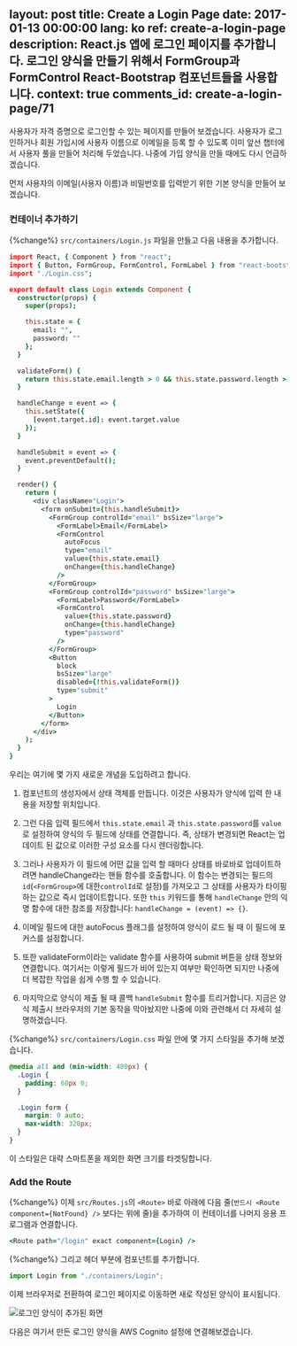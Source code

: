 layout: post
title: Create a Login Page
date: 2017-01-13 00:00:00
lang: ko
ref: create-a-login-page
description: React.js 앱에 로그인 페이지를 추가합니다. 로그인 양식을 만들기 위해서 FormGroup과 FormControl React-Bootstrap 컴포넌트들을 사용합니다.
context: true
comments_id: create-a-login-page/71
---

사용자가 자격 증명으로 로그인할 수 있는 페이지를 만들어 보겠습니다. 사용자가 로그인하거나 회원 가입시에 사용자 이름으로 이메일을 등록 할 수 있도록 이미 앞선 챕터에서 사용자 풀을 만들어 처리해 두었습니다. 나중에 가입 양식을 만들 때에도 다시 언급하겠습니다.

먼저 사용자의 이메일(사용자 이름)과 비밀번호를 입력받기 위한 기본 양식을 만들어 보겠습니다.

### 컨테이너 추가하기 

{%change%} `src/containers/Login.js` 파일을 만들고 다음 내용을 추가합니다.

``` coffee
import React, { Component } from "react";
import { Button, FormGroup, FormControl, FormLabel } from "react-bootstrap";
import "./Login.css";

export default class Login extends Component {
  constructor(props) {
    super(props);

    this.state = {
      email: "",
      password: ""
    };
  }

  validateForm() {
    return this.state.email.length > 0 && this.state.password.length > 0;
  }

  handleChange = event => {
    this.setState({
      [event.target.id]: event.target.value
    });
  }

  handleSubmit = event => {
    event.preventDefault();
  }

  render() {
    return (
      <div className="Login">
        <form onSubmit={this.handleSubmit}>
          <FormGroup controlId="email" bsSize="large">
            <FormLabel>Email</FormLabel>
            <FormControl
              autoFocus
              type="email"
              value={this.state.email}
              onChange={this.handleChange}
            />
          </FormGroup>
          <FormGroup controlId="password" bsSize="large">
            <FormLabel>Password</FormLabel>
            <FormControl
              value={this.state.password}
              onChange={this.handleChange}
              type="password"
            />
          </FormGroup>
          <Button
            block
            bsSize="large"
            disabled={!this.validateForm()}
            type="submit"
          >
            Login
          </Button>
        </form>
      </div>
    );
  }
}
```

우리는 여기에 몇 가지 새로운 개념을 도입하려고 합니다.

1. 컴포넌트의 생성자에서 상태 객체를 만듭니다. 이것은 사용자가 양식에 입력 한 내용을 저장할 위치입니다.

2. 그런 다음 입력 필드에서 `this.state.email` 과 `this.state.password`를 `value`로 설정하여 양식의 두 필드에 상태를 연결합니다. 즉, 상태가 변경되면 React는 업데이트 된 값으로 이러한 구성 요소를 다시 렌더링합니다.

3. 그러나 사용자가 이 필드에 어떤 값을 입력 할 때마다 상태를 바로바로 업데이트하려면 handleChange라는 핸들 함수를 호출합니다. 이 함수는 변경되는 필드의 `id`(`<FormGroup>`에 대한`controlId`로 설정)를 가져오고 그 상태를 사용자가 타이핑하는 값으로 즉시 업데이트합니다. 또한 `this` 키워드를 통해 `handleChange` 안의 익명 함수에 대한 참조를 저장합니다: `handleChange = (event) => {}`.

4. 이메일 필드에 대한 autoFocus 플래그를 설정하여 양식이 로드 될 때 이 필드에 포커스를 설정합니다.

5. 또한 validateForm이라는 validate 함수를 사용하여 submit 버튼을 상태 정보와 연결합니다. 여기서는 이렇게 필드가 비어 있는지 여부만 확인하면 되지만 나중에 더 복잡한 작업을 쉽게 수행 할 수 있습니다.

6. 마지막으로 양식이 제출 될 때 콜백 `handleSubmit` 함수를 트리거합니다. 지금은 양식 제출시 브라우저의 기본 동작을 막아놨지만 나중에 이와 관련해서 더 자세히 설명하겠습니다.

{%change%} `src/containers/Login.css` 파일 안에 몇 가지 스타일을 추가해 보겠습니다.

``` css
@media all and (min-width: 480px) {
  .Login {
    padding: 60px 0;
  }

  .Login form {
    margin: 0 auto;
    max-width: 320px;
  }
}
```

이 스타일은 대략 스마트폰을 제외한 화면 크기를 타겟팅합니다.

### Add the Route

{%change%} 이제 `src/Routes.js`의 `<Route>` 바로 아래에 다음 줄(`반드시 <Route component={NotFound} />` 보다는 위에 줄)을 추가하여 이 컨테이너를 나머지 응용 프로그램과 연결합니다.

``` coffee
<Route path="/login" exact component={Login} />
```

{%change%} 그리고 헤더 부분에 컴포넌트를 추가합니다.

``` javascript
import Login from "./containers/Login";
```

이제 브라우저로 전환하여 로그인 페이지로 이동하면 새로 작성된 양식이 표시됩니다.

![로그인 양식이 추가된 화면](/assets/login-page-added.png)

다음은 여기서 만든 로그인 양식을 AWS Cognito 설정에 연결해보겠습니다.
